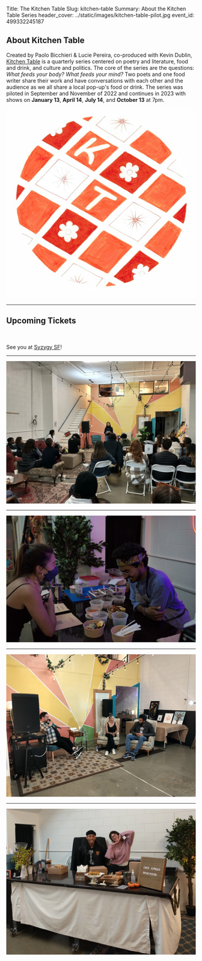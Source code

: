 Title: The Kitchen Table
Slug: kitchen-table
Summary: About the Kitchen Table Series
header_cover: ../static/images/kitchen-table-pilot.jpg
event_id: 499332245187


## About Kitchen Table

Created by Paolo Bicchieri & Lucie Pereira, co-produced with Kevin Dublin, [Kitchen Table](https://www.eventbrite.com/e/kitchen-table-2023-tickets-499332245187?aff=livingroom) is a quarterly series centered on poetry and literature, food and drink, and culture and politics. The core of the series are the questions: *What feeds your body?* *What feeds your mind?* Two poets and one food writer share their work and have conversations with each other and the audience as we all share a local pop-up's food or drink. The series was piloted in September and November of 2022 and continues in 2023 with shows on **January 13**, **April 14**, **July 14**, and **October 13** at 7pm.

![photo of Kitchen Table logo](../static/images/kitchen-table-logo.jpg)

---

## Upcoming Tickets

<br />

<div id="eventbrite-widget-container-499332245187"></div>

<script src="https://www.eventbrite.com/static/widgets/eb_widgets.js"></script>

<script type="text/javascript">
    var exampleCallback = function() {
        console.log('Order complete!');
    };

    window.EBWidgets.createWidget({
        // Required
        widgetType: 'checkout',
        eventId: '499332245187',
        iframeContainerId: 'eventbrite-widget-container-499332245187',

        // Optional
        iframeContainerHeight: 425,  // Widget height in pixels. Defaults to a minimum of 425px if not provided
        onOrderComplete: exampleCallback  // Method called when an order has successfully completed
    });
</script>

See you at <a href="https://www.syzygysf.com/" target="_blank">Syzygy SF</a>!


---

![photo of Kitchen Table pilot 2 author Preeti Vangani](../static/images/KT-pilot5.jpg)

---

![photo of Kitchen Table pilot intermission. An attendee orders food](../static/images/KT-pilot1.jpg)

---

![photo of Kitchen Table pilot 1 authors in conversation](../static/images/kitchen-table-pilot-authors.jpg)

---

![photo of Kitchen Table pilot 2 vendors: Deathless Coffee and Over Yonder Bakehouse](../static/images/KT-Pilot6.jpg)
